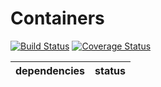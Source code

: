 Containers
============

[![Build Status](https://travis-ci.org/NetCommons3/Containers.svg)](https://travis-ci.org/NetCommons3/Containers)
[![Coverage Status](https://coveralls.io/repos/NetCommons3/Containers/badge.png)](https://coveralls.io/r/NetCommons3/Containers)

| dependencies | status |
| ------------ | ------ |

